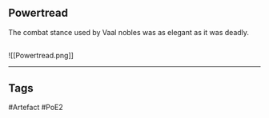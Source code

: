 ## Powertread
The combat stance used by Vaal nobles
was as elegant as it was deadly.
##
![[Powertread.png]]

---
## Tags
#Artefact
#PoE2